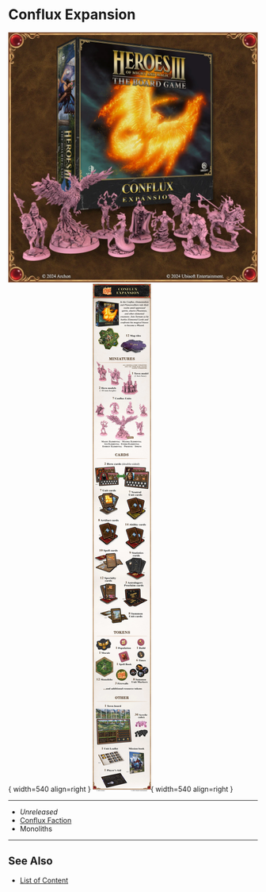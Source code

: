 # Conflux Expansion

![Conflux Expansion Box](../assets/content-conflux_expansion-box.webp){ width=540 align=right }
![Conflux Expansion Inside](../assets/content-conflux_expansion-inside.webp){ width=540 align=right }
___
- *Unreleased*
- [Conflux Faction](../towns/conflux.md)
- Monoliths
___


## See Also

- [List of Content](index.md)
